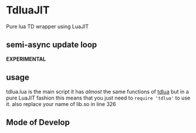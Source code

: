 # TdluaJIT
Pure lua TD wrapper using LuaJIT

## semi-async update loop
**EXPERIMENTAL**

## usage
tdlua.lua is the main script
it has *almost* the same functions of [tdlua](https://github.com/giuseppeM99/tdlua) but in a pure LuaJIT fashion
this means that you just need to `require 'tdlua'` to use it.
also replace your name of lib.so in line 326

## Mode of Develop
